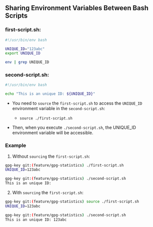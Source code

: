 ## Sharing Environment Variables Between Bash Scripts

### first-script.sh:

```bash
#!/usr/bin/env bash

UNIQUE_ID="123abc"
export UNIQUE_ID

env | grep UNIQUE_ID
```

### second-script.sh:

```bash
#!/usr/bin/env bash

echo "This is an unique ID: ${UNIQUE_ID}"
```

- You need to `source` the `first-script.sh` to access the `UNIQUE_ID` environment variable in the `second-script.sh`:

   - `source ./first-script.sh`

- Then, when you execute `./second-script.sh`, the UNIQUE_ID environment variable will be accessible.

### Example

1. Without `sourcing` the `first-script.sh`:

```bash
gpg-key git:(feature/gpg-statistics) ./first-script.sh
UNIQUE_ID=123abc

gpg-key git:(feature/gpg-statistics) ./second-script.sh
This is an unique ID:
```

2. With `sourcing` the `first-script.sh`:

```bash
gpg-key git:(feature/gpg-statistics) source ./first-script.sh
UNIQUE_ID=123abc

gpg-key git:(feature/gpg-statistics) ./second-script.sh
This is an unique ID: 123abc
```
